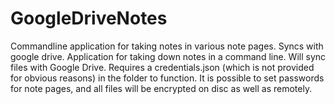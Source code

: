 # GoogleDriveNotes
Commandline application for taking notes in various note pages. Syncs with google drive.
Application for taking down notes in a command line. Will sync files with Google Drive. Requires a credentials.json (which is not provided for obvious reasons) in the folder to function.
It is possible to set passwords for note pages, and all files will be encrypted on disc as well as remotely.
